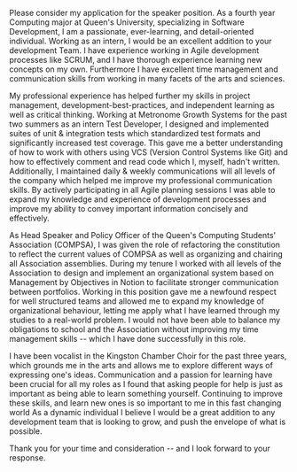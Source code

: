 Please consider my application for the speaker position. As a fourth
year Computing major at Queen's University, specializing in Software
Development, I am a passionate, ever-learning, and detail-oriented
individual. Working as an intern, I would be an excellent addition to
your development Team. I have experience working in Agile development
processes like SCRUM, and I have thorough experience learning new
concepts on my own. Furthermore I have excellent time management and
communication skills from working in many facets of the arts and
sciences.

My professional experience has helped further my skills in project management,
development-best-practices, and independent learning as well as
critical thinking. Working at Metronome Growth Systems for the past two
summers as an intern Test Developer, I designed and implemented suites
of unit \& integration tests which standardized test formats and
significantly increased test coverage. This gave me a better
understanding of how to work with others using VCS (Version Control
Systems like Git) and how to effectively comment and read code which I,
myself, hadn't written. Additionally, I maintained daily \& weekly
communications will all levels of the company which helped me improve
my professional communication skills. By actively participating in all
Agile planning sessions I was able to expand my knowledge and
experience of development processes and improve my ability to convey
important information concisely and effectively.

As Head Speaker and Policy Officer of the Queen's Computing Students'
Association (COMPSA), I was given the role of refactoring the
constitution to reflect the current values of COMPSA as well as
organizing and chairing all Association assemblies. During my tenure
I worked with all levels of the Association to design and implement an
organizational system based on Management by Objectives in Notion to
facilitate stronger communication between portfolios. Working in this
position gave me a newfound respect for well structured teams and
allowed me to expand my knowledge of organizational behaviour, letting
me apply what I have learned through my studies to a real-world problem.
I would not have been able to balance my obligations to
school and the Association without improving my time management skills
-- which I have done successfully in this role. 

I have been vocalist in the Kingston Chamber Choir for the past three years,
which grounds me in the arts and allows me to explore different ways of
expressing one's ideas. Communication and a passion for learning have
been crucial for all my roles as I found that asking people for help is
just as important as being able to learn something yourself. Continuing
to improve these skills, and learn new ones is so important to me in
this fast changing world As a dynamic individual I believe I would be
a great addition to any development team that is looking to grow, and
push the envelope of what is possible.

Thank you for your time and consideration -- and I look forward to your
response.
